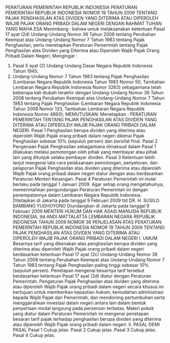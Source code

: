  PERATURAN PEMERINTAH REPUBLIK INDONESIA PERATURAN PEMERINTAH REPUBLIK INDONESIA NOMOR 19 TAHUN 2009 TENTANG PAJAK PENGHASILAN ATAS DIVIDEN YANG DITERIMA ATAU DIPEROLEH WAJIB PAJAK ORANG PRIBADI DALAM NEGERI
DENGAN RAHMAT TUHAN YANG MAHA ESA
Menimbang :
 bahwa untuk melaksanakan ketentuan Pasal 17 ayat (2d) Undang-Undang Nomor 36 Tahun 2008 tentang Perubahan Keempat atas Undang-Undang Nomor 7 Tahun 1983 tentang Pajak Penghasilan, perlu menetapkan Peraturan Pemerintah tentang Pajak Penghasilan atas Dividen yang Diterima atau Diperoleh Wajib Pajak Orang Pribadi Dalam Negeri;
Mengingat :

1. Pasal 5 ayat (2) Undang-Undang Dasar Negara Republik Indonesia Tahun 1945;
2. Undang-Undang Nomor 7 Tahun 1983 tentang Pajak Penghasilan (Lembaran Negara Republik Indonesia Tahun 1983 Nomor 50, Tambahan Lembaran Negara Republik Indonesia Nomor 3263) sebagaimana telah beberapa kali diubah terakhir dengan Undang-Undang Nomor 36 Tahun 2008 tentang Perubahan Keempat atas Undang-Undang Nomor 7 Tahun 1983 tentang Pajak Penghasilan (Lembaran Negara Republik Indonesia Tahun 2008 Nomor 133, Tambahan Lembaran Negara Republik Indonesia Nomor 4893);
MEMUTUSKAN:
 Menetapkan : PERATURAN PEMERINTAH TENTANG PAJAK PENGHASILAN ATAS DIVIDEN YANG DITERIMA ATAU DIPEROLEH WAJIB PAJAK ORANG PRIBADI DALAM NEGERI.
Pasal 1
Penghasilan berupa dividen yang diterima atau diperoleh Wajib Pajak orang pribadi dalam negeri dikenai Pajak Penghasilan sebesar 10% (sepuluh persen) dan bersifat final.
Pasal 2
Pengenaan Pajak Penghasilan sebagaimana dimaksud dalam Pasal 1 dilakukan melalui pemotongan oleh pihak yang membayar atau pihak lain yang ditunjuk selaku pembayar dividen.
Pasal 3
Ketentuan lebih lanjut mengenai tata cara pelaksanaan pemotongan, penyetoran, dan pelaporan Pajak Penghasilan atas dividen yang diterima atau diperoleh Wajib Pajak orang pribadi dalam negeri diatur dengan atau berdasarkan Peraturan Menteri Keuangan.
Pasal 4
Peraturan Pemerintah ini mulai berlaku pada tanggal 1 Januari 2009.
Agar setiap orang mengetahuinya, memerintahkan pengundangan Peraturan Pemerintah ini dengan penempatannya dalam Lembaran Negara Republik Indonesia. Ditetapkan di Jakarta pada tanggal 9 Februari 2009 ttd DR. H. SUSILO BAMBANG YUDHOYONO Diundangkan di Jakarta pada tanggal 9 Februari 2009 MENTERI HUKUM DAN HAK ASASI MANUSIA REPUBLIK INDONESIA, ttd ANDI MATTALATTA LEMBARAN NEGARA REPUBLIK INDONESIA TAHUN 2009 NOMOR 36 PENJELASAN ATAS PERATURAN PEMERINTAH REPUBLIK INDONESIA NOMOR 19 TAHUN 2009 TENTANG PAJAK PENGHASILAN ATAS DIVIDEN YANG DITERIMA ATAU DIPEROLEH WAJIB PAJAK ORANG PRIBADI DALAM NEGERI I. UMUM Besarnya tarif yang dikenakan atas penghasilan berupa dividen yang diterima atau diperoleh Wajib Pajak orang pribadi dalam negeri berdasarkan ketentuan Pasal 17 ayat (2c) Undang-Undang Nomor 36 Tahun 2008 tentang Perubahan Keempat atas Undang-Undang Nomor 7 Tahun 1983 tentang Pajak Penghasilan paling tinggi sebesar 10% (sepuluh persen). Penetapan mengenai besarnya tarif tersebut berdasarkan ketentuan Pasal 17 ayat (2d) diatur dengan Peraturan Pemerintah. Pengaturan Pajak Penghasilan atas dividen yang diterima atau diperoleh Wajib Pajak orang pribadi dalam negeri secara khusus ini bertujuan untuk memberikan kepastian hukum, kemudahan administrasi kepada Wajib Pajak dan Pemerintah, dan mendorong pertumbuhan serta menggairahkan investasi dalam negeri antara lain dalam bentuk penyertaan modal langsung pada perseroan terbatas. Materi pokok yang diatur dalam Peraturan Pemerintah ini mengenai penetapan besaran tarif pajak terhadap penghasilan berupa dividen yang diterima atau diperoleh Wajib Pajak orang pribadi dalam negeri. II. PASAL DEMI PASAL
Pasal 1
Cukup jelas.
Pasal 2
Cukup jelas.
Pasal 3
Cukup jelas.
Pasal 4
Cukup jelas.